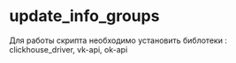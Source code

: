# update_info_groups
Для работы скрипта необходимо установить библотеки : clickhouse_driver, vk-api, ok-api
